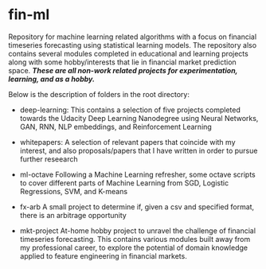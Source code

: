 # fin-ml
Repository for machine learning related algorithms with a focus on financial timeseries forecasting using statistical learning models. The repository also contains several modules completed in educational and learning projects along with some hobby/interests that lie in financial market prediction space. ***These are all non-work related projects for experimentation, learning, and as a hobby.***

Below is the description of folders in the root directory:

- deep-learning: 
This contains a selection of five projects completed towards the Udacity Deep Learning Nanodegree using Neural Networks, GAN, RNN, NLP embeddings, and Reinforcement Learning

- whitepapers: 
A selection of relevant papers that coincide with my interest, and also proposals/papers that I have written in order to pursue further reseearch

- ml-octave
Following a Machine Learning refresher, some octave scripts to cover different parts of Machine Learning from SGD, Logistic Regressions, SVM, and K-means

- fx-arb
A small project to determine if, given a csv and specified format, there is an arbitrage opportunity

- mkt-project
At-home hobby project to unravel the challenge of financial timeseries forecasting. This contains various modules built away from my professional career, to explore the potential of domain knowledge applied to feature engineering in financial markets.



